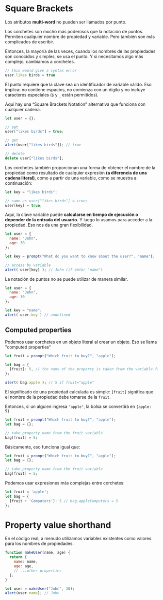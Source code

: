 # Square Brackets
Los atributos **multi-word** no pueden ser llamados por punto.

Los corchetes son mucho más poderosos que la notación de puntos. Permiten cualquier nombre de propiedad y variable. Pero también son más complicados de escribir.  
  
Entonces, la mayoría de las veces, cuando los nombres de las propiedades son conocidos y simples, se usa el punto. Y si necesitamos algo más complejo, cambiamos a corchetes.

```javascript
// this would give a syntax error
user.likes birds = true
```

El punto requiere que la clave sea un identificador de variable válido. Eso implica: no contiene espacios, no comienza con un dígito y no incluye caracteres especiales (`$` y `_` están permitidos).

Aquí hay una “Square Brackets Notation” alternativa que funciona con cualquier cadena.

```javascript
let user = {};

// set
user["likes birds"] = true;

// get
alert(user["likes birds"]); // true

// delete
delete user["likes birds"];
```

Los corchetes también proporcionan una forma de obtener el nombre de la propiedad como resultado de cualquier expresión **(a diferencia de una cadena literal)**, como a partir de una variable, como se muestra a continuación:

```javascript
let key = "likes birds";

// same as user["likes birds"] = true;
user[key] = true;
```

Aquí, la clave variable puede **calcularse en tiempo de ejecución o depender de la entrada del usuario.** Y luego lo usamos para acceder a la propiedad. Eso nos da una gran flexibilidad.

```javascript
let user = {
  name: "John",
  age: 30
};

let key = prompt("What do you want to know about the user?", "name");

// access by variable
alert( user[key] ); // John (if enter "name")
```

La notación de puntos no se puede utilizar de manera similar.

```javascript
let user = {
  name: "John",
  age: 30
};

let key = "name";
alert( user.key ) // undefined
```



## Computed properties
Podemos usar corchetes en un objeto literal al crear un objeto. Eso se llama "computed properties"

```javascript
let fruit = prompt("Which fruit to buy?", "apple");

let bag = {
  [fruit]: 5, // the name of the property is taken from the variable fruit
};

alert( bag.apple ); // 5 if fruit="apple"
```

El significado de una propiedad calculada es simple: `[fruit]` significa que el nombre de la propiedad debe tomarse de la `fruit`.

Entonces, si un alguien ingresa `"apple"`, la bolsa se convertirá en `{apple: 5}`

```javascript
let fruit = prompt("Which fruit to buy?", "apple");
let bag = {};

// take property name from the fruit variable
bag[fruit] = 5;
```

Básicamente, eso funciona igual que:

```javascript
let fruit = prompt("Which fruit to buy?", "apple");
let bag = {};

// take property name from the fruit variable
bag[fruit] = 5;
```

Podemos usar expresiones más complejas entre corchetes:

```javascript
let fruit = 'apple';
let bag = {
  [fruit + 'Computers']: 5 // bag.appleComputers = 5
};
```

# Property value shorthand
En el código real, a menudo utilizamos variables existentes como valores para los nombres de propiedades.

```javascript
function makeUser(name, age) {
  return {
    name: name,
    age: age,
    // ...other properties
  };
}

let user = makeUser("John", 30);
alert(user.name); // John
```

